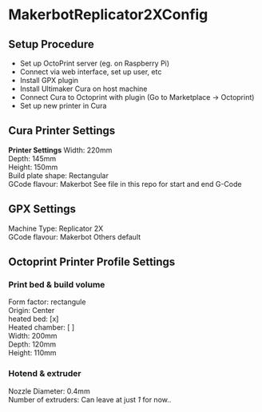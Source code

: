 # MakerbotReplicator2XConfig

## Setup Procedure

* Set up OctoPrint server (eg. on Raspberry Pi)  
* Connect via web interface, set up user, etc  
* Install GPX plugin  
* Install Ultimaker Cura on host machine  
* Connect Cura to Octoprint with plugin (Go to Marketplace -> Octoprint)  
* Set up new printer in Cura  

## Cura Printer Settings
**Printer Settings**
Width: 220mm  
Depth: 145mm  
Height: 150mm  
Build plate shape: Rectangular  
GCode flavour: Makerbot
See file in this repo for start and end G-Code

## GPX Settings
Machine Type: Replicator 2X  
GCode flavour: Makerbot
Others default

## Octoprint Printer Profile Settings
### Print bed & build volume
Form factor: rectangule  
Origin: Center  
heated bed: [x]  
Heated chamber: [ ]  
Width: 200mm  
Depth: 120mm  
Height: 110mm  
### Hotend & extruder
Nozzle Diameter: 0.4mm  
Number of extruders: Can leave at just *1* for now..
